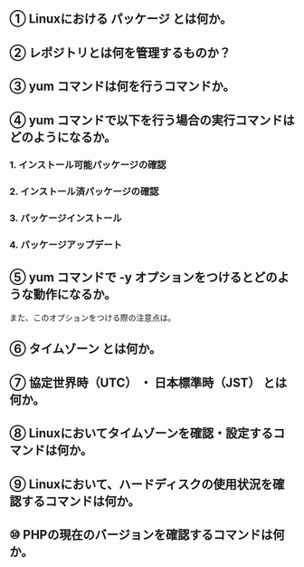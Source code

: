 ## ① Linuxにおける パッケージ とは何か。

## ② レポジトリとは何を管理するものか？

## ③ yum コマンドは何を行うコマンドか。

## ④ yum コマンドで以下を行う場合の実行コマンドはどのようになるか。

### 1. インストール可能パッケージの確認
### 2. インストール済パッケージの確認
### 3. パッケージインストール
### 4. パッケージアップデート

## ⑤ yum コマンドで -y オプションをつけるとどのような動作になるか。
また、このオプションをつける際の注意点は。

## ⑥ タイムゾーン とは何か。

## ⑦ 協定世界時（UTC） ・ 日本標準時（JST） とは何か。

## ⑧ Linuxにおいてタイムゾーンを確認・設定するコマンドは何か。

## ⑨ Linuxにおいて、ハードディスクの使用状況を確認するコマンドは何か。

## ⑩ PHPの現在のバージョンを確認するコマンドは何か。